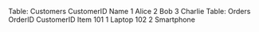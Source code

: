 Table: Customers
CustomerID	Name
1	Alice
2	Bob
3	Charlie
Table: Orders
OrderID	CustomerID	Item
101	1	Laptop
102	2	Smartphone